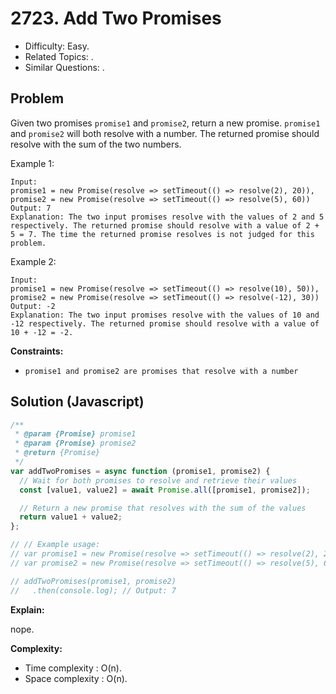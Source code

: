 # 2723. Add Two Promises

- Difficulty: Easy.
- Related Topics: .
- Similar Questions: .

## Problem

Given two promises `promise1` and `promise2`, return a new promise. `promise1` and `promise2` will both resolve with a number. The returned promise should resolve with the sum of the two numbers.

Example 1:

```
Input:
promise1 = new Promise(resolve => setTimeout(() => resolve(2), 20)),
promise2 = new Promise(resolve => setTimeout(() => resolve(5), 60))
Output: 7
Explanation: The two input promises resolve with the values of 2 and 5 respectively. The returned promise should resolve with a value of 2 + 5 = 7. The time the returned promise resolves is not judged for this problem.
```

Example 2:

```
Input:
promise1 = new Promise(resolve => setTimeout(() => resolve(10), 50)),
promise2 = new Promise(resolve => setTimeout(() => resolve(-12), 30))
Output: -2
Explanation: The two input promises resolve with the values of 10 and -12 respectively. The returned promise should resolve with a value of 10 + -12 = -2.
```

**Constraints:**

- `promise1 and promise2 are promises that resolve with a number`

## Solution (Javascript)

```javascript
/**
 * @param {Promise} promise1
 * @param {Promise} promise2
 * @return {Promise}
 */
var addTwoPromises = async function (promise1, promise2) {
  // Wait for both promises to resolve and retrieve their values
  const [value1, value2] = await Promise.all([promise1, promise2]);

  // Return a new promise that resolves with the sum of the values
  return value1 + value2;
};

// // Example usage:
// var promise1 = new Promise(resolve => setTimeout(() => resolve(2), 20));
// var promise2 = new Promise(resolve => setTimeout(() => resolve(5), 60));

// addTwoPromises(promise1, promise2)
//   .then(console.log); // Output: 7
```

**Explain:**

nope.

**Complexity:**

- Time complexity : O(n).
- Space complexity : O(n).

